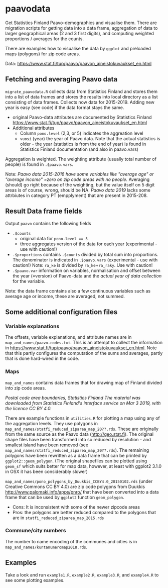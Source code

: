 # paavodata

Get Statistics Finland Paavo-demographics and visualise them. There are migration scripts for getting data into a data frame, aggregation of data to larger geographical areas (2 and 3 first digits), and computing weighted proportions / averages for the counts.  

There are examples how to visualise the data by `ggplot` and preloaded maps (polygons) for zip code areas.

Data: https://www.stat.fi/tup/paavo/paavon_aineistokuvaukset_en.html

## Fetching and averaging Paavo data

`migrate_paavodata.R` collects data from Statistics Finland and stores them into a list of data frames and stores the results into local directory as a list consisting of data frames. Collects now data for 2015-2019. Adding new year is easy (see code) if the data format stays the same. 

  - original Paavo-data attributes are documented by Statistics Finland https://www.stat.fi/tup/paavo/paavon_aineistokuvaukset_en.html
  - Additional attributes
    - Column `pono.level` (2,3, or 5) indicates the aggreation level
    -  `vuosi` (year) the year of Paavo data. Note that the actual statistics is older - the year (statistics is from the end of year) is found in Statistics Finland documentation (and also in paavo.vars)

Aggregation is weighted. The weighting attribute (usually total number of people) is found in `.$paavo.vars`.

Note: *Paavo data 2015-2016 have some variables like "average age" or "average income" =zero on zip code areas with no people.* Averaging (should) go right because of the weighting, but the value itself on 5 digit areas is of course, wrong, should be NA. *Paavo data 2019* lacks some attrbiutes in category PT (empplyment) that are present in 2015-208.

## Result Data frame fields

Output `paavo` contains the following fields
 - `.$counts`
   - original data for `pono.level == 5`
   - three aggregates version of the data for each year (experimental - use with caution!)
 - `.$proportions` contains `.$counts` divided by total sum into proportions. The denominator is indicated in `.$paavo.vars` (experimental - use with caution!)
 Note: `ra_ke` is divided by `ra_ke`+`ra_raky`. Use with caution!
 - `.$paavo.var` information on variables, normalisation and offset between the year (=version) of Paavo-data and the *actual year of data collection* for the variable.

Note: the data frame contains also a few continuous variables such as average age or income, these are averaged, not summed.

## Some additional configuration files 

### Variable explanations

The offsets, variable explanations, and attribute names are in `map_and_names/paavo.codes.txt`. This is an attempt to collect the information in https://www.stat.fi/tup/paavo/paavon_aineistokuvaukset_en.html. Note that this partly configures the computation of the sums and averages, partly that is done hard-wired in the code. 

### Maps

`map_and_names` contains data frames that for drawing map of Finland divided into zip code areas.

*Postal code area boundaries, Statistics Finland The material was downloaded from Statistics Finland's interface service on Mar 3 2019, with the licence CC BY 4.0.*

There are example functions in `utilities.R` for plotting a map using any of the aggregation levels. They use polygons in `map_and_names/statfi_reduced_ziparea_map_20??.rds`. These are originally from the same source as the Paavo data (http://geo.stat.fi). The original shape files have been transformed into so reduced by resolution - and smallest island have been removed (see `map_and_names/statfi_reduced_ziparea_map_20??.rds`). The remaining polygons have been rewritten as a data frame that can be printed by `ggplot2::geom_polygon`. (The original shapefiles can be plotted using `geom_sf` which suits better for map data, however, at least with ggplot2 3.1.0 in OSX it has been considerably slower) 

`map_and_names/pono_polygons_by_Duukkis_CCBY4.0_20150102.rds` (under Creative Commons CC BY 4.0) are zip code polygons from Duukkis http://www.palomaki.info/apps/pnro/ that have been converted into a data frame that can be used by `ggplot2` function `geom_polygon`. 
  - Cons: It is inconsistent with some of the newer zipcode areas
  - Pros: the polygons are better reduced compared to the polygons that are in `statfi_reduced_ziparea_map_2015.rds`
  
### Commune/city numbers 

The number to name encoding of the communes and cities is in `map_and_names/kuntanumeromap2018.rds`.

## Examples

Take a look and run `example1.R`, `example2.R`, `example3.R`, and `example4.R` to see some plotting examples.
  


